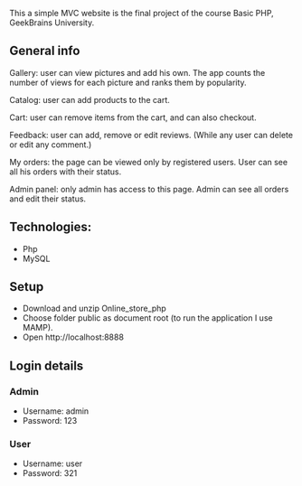 This a simple MVC website is the final project of the course Basic PHP, GeekBrains University.

## General info

Gallery: user can view pictures and add his own. The app counts the number of views for each picture and ranks them by popularity.

Catalog: user can add products to the cart.

Cart: user can remove items from the cart, and can also checkout.

Feedback: user can add, remove or edit reviews. (While any user can delete or edit any comment.)

My orders: the page can be viewed only by registered users. User can see all his orders with their status.

Admin panel: only admin has access to this page. Admin can see all orders and edit their status.

## Technologies:
* Php
* MySQL

## Setup
* Download and unzip Online_store_php 
* Choose folder public as document root (to run the application I use MAMP).
* Open http://localhost:8888

## Login details
### Admin
* Username: admin
* Password: 123
### User
* Username: user
* Password: 321
